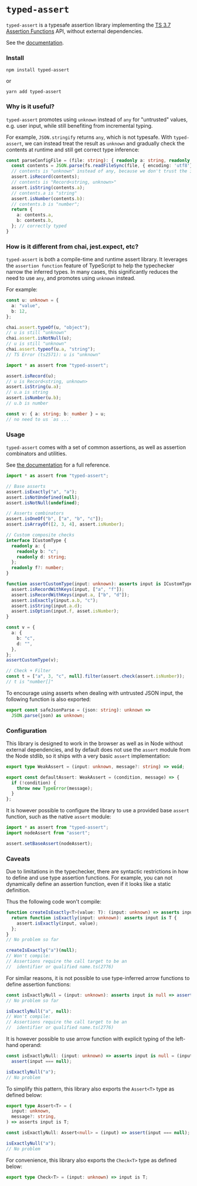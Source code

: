 # `typed-assert`

`typed-assert` is a typesafe assertion library implementing the [TS 3.7 Assertion Functions](https://www.typescriptlang.org/docs/handbook/release-notes/typescript-3-7.html#assertion-functions) API, without external dependencies.

See the [documentation](API.md).

### Install

```npm install typed-assert```

or

```yarn add typed-assert```

### Why is it useful?

`typed-assert` promotes using `unknown` instead of `any` for "untrusted" values, e.g. user input, while still benefiting from incremental typing.

For example, `JSON.stringify` returns `any`, which is not typesafe. With `typed-assert`, we can instead treat the result as `unknown` and gradually check the contents at runtime and still get correct type inference:

```ts
const parseConfigFile = (file: string): { readonly a: string, readonly b: number } => {
  const contents = JSON.parse(fs.readFileSync(file, { encoding: 'utf8'})) as unknown;
  // contents is "unknown" instead of any, because we don't trust the input yet
  assert.isRecord(contents);
  // contents is "Record<string, unknown>"
  assert.isString(contents.a);
  // contents.a is "string"
  assert.isNumber(contents.b):
  // contents.b is "number";
  return {
    a: contents.a,
    b: contents.b,
  }; // correctly typed
}
```

### How is it different from chai, jest.expect, etc?

`typed-assert` is both a compile-time and runtime assert library. It leverages the `assertion function` feature of TypeScript to help the typechecker narrow the inferred types. In many cases, this significantly reduces the need to use `any`, and promotes using `unknown` instead.

For example:

```ts
const u: unknown = {
  a: "value",
  b: 12,
};

chai.assert.typeOf(u, "object");
// u is still "unknown"
chai.assert.isNotNull(u);
// u is still "unknown"
chai.assert.typeof(u.a, "string");
// TS Error (ts2571): u is "unknown"

import * as assert from "typed-assert";

assert.isRecord(u);
// u is Record<string, unknown>
assert.isString(u.a);
// u.a is string
assert.isNumber(u.b);
// u.b is number

const v: { a: string; b: number } = u;
// no need to us `as ...`
```

### Usage

`typed-assert` comes with a set of common assertions, as well as assertion combinators and utilities.

See [the documentation](./API.md) for a full reference.

```ts
import * as assert from "typed-assert";

// Base asserts
assert.isExactly("a", "a");
assert.isNotUndefined(null);
assert.isNotNull(undefined);

// Asserts combinators
assert.isOneOf("b", ["a", "b", "c"]);
assert.isArrayOf([2, 3, 4], assert.isNumber);

// Custom composite checks
interface ICustomType {
  readonly a: {
    readonly b: "c";
    readonly d: string;
  };
  readonly f?: number;
}

function assertCustomType(input: unknown): asserts input is ICustomType {
  assert.isRecordWithKeys(input, ["a", "f"]);
  assert.isRecordWithKeys(input.a, ["b", "d"]);
  assert.isExactly(input.a.b, "c");
  assert.isString(input.a.d);
  assert.isOption(input.f, asset.isNumber);
}

const v = {
  a: {
    b: "c",
    d: "",
  },
};
assertCustomType(v);

// Check + Filter
const t = ["a", 3, "c", null].filter(assert.check(assert.isNumber));
// t is "number[]"
```

To encourage using asserts when dealing with untrusted JSON input, the following function is also exported:
```ts
export const safeJsonParse = (json: string): unknown =>
  JSON.parse(json) as unknown;
```

### Configuration

This library is designed to work in the browser as well as in Node without external dependencies, and by default does not use the `assert` module from the Node stdlib, so it ships with a very basic `assert` implementation:
```ts
export type WeakAssert = (input: unknown, message?: string) => void;

export const defaultAssert: WeakAssert = (condition, message) => {
  if (!condition) {
    throw new TypeError(message);
  }
};

```

It is however possible to configure the library to use a provided base `assert` function, such as the native `assert` module:

```ts
import * as assert from "typed-assert";
import nodeAssert from "assert";

assert.setBaseAssert(nodeAssert);
```

### Caveats

Due to limitations in the typechecker, there are syntactic restrictions in how to define and use type assertion functions. For example, you can not dynamically define an assertion function, even if it looks like a static definition.

Thus the following code won't compile:

```ts
function createIsExactly<T>(value: T): (input: unknown) => asserts input is T {
  return function isExactly(input: unknown): asserts input is T {
    assert.isExactly(input, value);
  };
}
// No problem so far

createIsExactly("a")(null);
// Won't compile:
// Assertions require the call target to be an
//  identifier or qualified name.ts(2776)
```

For similar reasons, it is not possible to use type-inferred arrow functions to define assertion functions:
```ts
const isExactlyNull = (input: unknown): asserts input is null => assert(input === value);
// No problem so far

isExactlyNull("a", null):
// Won't compile:
// Assertions require the call target to be an
//  identifier or qualified name.ts(2776)
```

It is however possible to use arrow function with explicit typing of the left-hand operand:
```ts
const isExactlyNull: (input: unknown) => asserts input is null = (input) =>
  assert(input === null);

isExactlyNull("a");
// No problem
```

To simplify this pattern, this library also exports the `Assert<T>` type as defined below:
```ts
export type Assert<T> = (
  input: unknown,
  message?: string,
) => asserts input is T;

const isExactlyNull: Assert<null> = (input) => assert(input === null);

isExactlyNull("a");
// No problem
```

For convenience, this library also exports the `Check<T>` type as defined below:

```ts
export type Check<T> = (input: unknown) => input is T;
```
